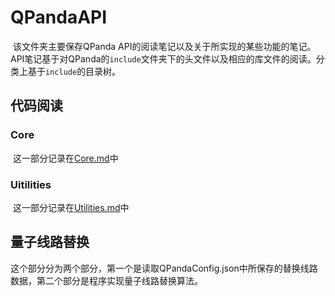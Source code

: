 # QPandaAPI

​	该文件夹主要保存QPanda API的阅读笔记以及关于所实现的某些功能的笔记。API笔记基于对QPanda的`include`文件夹下的头文件以及相应的库文件的阅读。分类上基于`include`的目录树。

## 代码阅读

### Core

​	这一部分记录在[Core.md](./Core.md)中

### Uitilities

​	这一部分记录在[Utilities.md](./Utilities.md)中

## 量子线路替换

​	这个部分分为两个部分，第一个是读取QPandaConfig.json中所保存的替换线路数据，第二个部分是程序实现量子线路替换算法。

